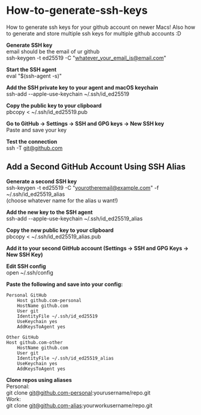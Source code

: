 # How-to-generate-ssh-keys
How to generate ssh keys for your github account on newer Macs! Also how to generate and store multiple ssh keys for multiple github accounts :D

**Generate SSH key**  
email should be the email of ur github  
ssh-keygen -t ed25519 -C "whatever_your_email_is@email.com"

**Start the SSH agent**  
eval "$(ssh-agent -s)"

**Add the SSH private key to your agent and macOS keychain**  
ssh-add --apple-use-keychain ~/.ssh/id_ed25519

**Copy the public key to your clipboard**  
pbcopy < ~/.ssh/id_ed25519.pub

 **Go to GitHub → Settings → SSH and GPG keys → New SSH key**  
Paste and save your key

**Test the connection**  
ssh -T git@github.com


## Add a Second GitHub Account Using SSH Alias ##

**Generate a second SSH key**  
ssh-keygen -t ed25519 -C "yourotheremail@example.com" -f ~/.ssh/id_ed25519_alias  
(choose whatever name for the alias u want!)

**Add the new key to the SSH agent**  
ssh-add --apple-use-keychain ~/.ssh/id_ed25519_alias

**Copy the new public key to your clipboard**  
pbcopy < ~/.ssh/id_ed25519_alias.pub

**Add it to your second GitHub account (Settings → SSH and GPG Keys → New SSH Key)**  

**Edit SSH config**  
open ~/.ssh/config

**Paste the following and save into your config:**  
```
Personal GitHub  
    Host github.com-personal
    HostName github.com
    User git
    IdentityFile ~/.ssh/id_ed25519
    UseKeychain yes
    AddKeysToAgent yes  

Other GitHub    
Host github.com-other
    HostName github.com
    User git
    IdentityFile ~/.ssh/id_ed25519_alias
    UseKeychain yes
    AddKeysToAgent yes 
  ``` 

**Clone repos using aliases**  
Personal:  
git clone git@github.com-personal:yourusername/repo.git  
Work:  
git clone git@github.com-alias:yourworkusername/repo.git